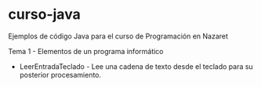 # curso-java
Ejemplos de código Java para el curso de Programación en Nazaret

Tema 1 - Elementos de un programa informático

- LeerEntradaTeclado - Lee una cadena de texto desde el teclado para su posterior procesamiento.
